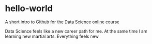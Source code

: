 # hello-world
A short intro to Github for the Data Science online course

Data Science feels like a new career path for me. At the same time I am 
learning new martial arts. Everything feels new

